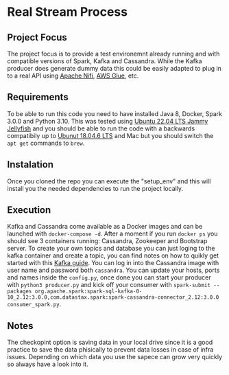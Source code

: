 # Real Stream Process

## Project Focus

The project focus is to provide a test environemnt already running and with compatible versions of Spark, Kafka and Cassandra. While the Kafka producer does generate dummy data this could be easily adapted to plug in to a real API using [Apache Nifi](https://nifi.apache.org/), [AWS Glue](https://aws.amazon.com/glue/), etc.

## Requirements
To be able to run this code you need to have installed Java 8, Docker, Spark 3.0.0 and Python 3.10. This was tested using [Ubuntu 22.04 LTS Jammy Jellyfish](https://releases.ubuntu.com/22.04/) and you should be able to run the code with a backwards compatibily up to [Ubunut 18.04.6 LTS](https://releases.ubuntu.com/18.04/) and Mac but you should switch the `apt get` commands to `brew`.

## Instalation
Once you cloned the repo you can execute the "setup_env" and this will install you the needed dependencies to run the project locally.

## Execution
Kafka and Cassandra come available as a Docker images and can be launched with `docker-compose -d`. After a moment if you run `docker ps` you should see 3 containers running: Cassandra, Zookeeper and Bootstrap server. To create your own topics and database you can just loging to the kafka container and create a topic, you can find notes on how to quikly get started with this [Kafka guide](https://kafka.apache.org/quickstart). You can log in into the Cassandra image with user name and password both `cassandra`. 
You can update your hosts, ports and names inside the `config.py`, once done you can start your producer with `python3 producer.py` and kick off your consumer with `spark-submit --packages org.apache.spark:spark-sql-kafka-0-10_2.12:3.0.0,com.datastax.spark:spark-cassandra-connector_2.12:3.0.0 consumer_spark.py`.

## Notes
The checkopint option is saving data in your local drive since it is a good practice to save the data phisically to prevent data losses in case of infra issues. Depending on which data you use the sapece can grow very quickly so always have a look into it. 
